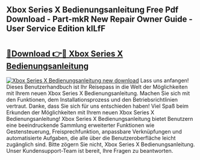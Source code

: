 ## Xbox Series X Bedienungsanleitung Free Pdf Download - Part-mkR New Repair Owner Guide - User Service Edition kILfF

# <h2><a href="http://df2ff0t.blite.top/?on=Xbox+Series+X+Bedienungsanleitung">🔗Download 👉🔴 Xbox Series X Bedienungsanleitung</a></h2>

[![Xbox Series X Bedienungsanleitung new download](https://i.imgur.com/lujVjoI.png)](http://df2ff0t.blite.top/?on=Xbox+Series+X+Bedienungsanleitung)
Lass uns anfangen! Dieses Benutzerhandbuch ist Ihr Reisepass in die Welt der Möglichkeiten mit Ihrem neuen Xbox Series X Bedienungsanleitung. Machen Sie sich mit den Funktionen, dem Installationsprozess und den Betriebsrichtlinien vertraut. Danke, dass Sie sich für uns entschieden haben! Viel Spaß beim Erkunden der Möglichkeiten mit Ihrem neuen Xbox Series X Bedienungsanleitung! Xbox Series X Bedienungsanleitung bietet Benutzern eine beeindruckende Sammlung erweiterter Funktionen wie Gestensteuerung, Freisprechfunktion, anpassbare Verknüpfungen und automatisierte Aufgaben, die alle über die Benutzeroberfläche leicht zugänglich sind. Bitte zögern Sie nicht, Xbox Series X Bedienungsanleitung. Unser Kundensupport-Team ist bereit, Ihre Fragen zu beantworten.
